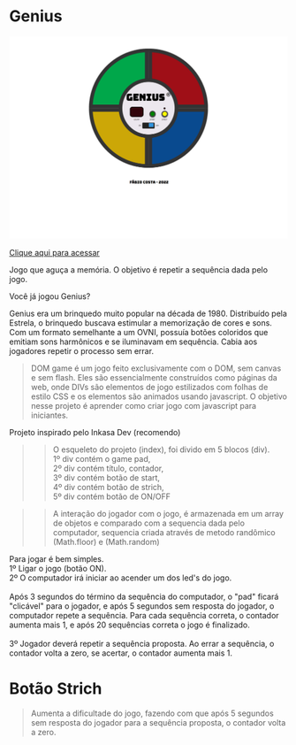 # Genius

![preview_image.png](./github/preview_image.png)

[Clique aqui para acessar](https://fabiocosta123.github.io/jogo-genius/)

Jogo que aguça a memória. O objetivo é repetir a sequência dada pelo jogo.

Você já jogou Genius?

Genius era um brinquedo muito popular na década de 1980. Distribuído pela Estrela, o brinquedo buscava estimular a memorização de cores e sons. Com um formato semelhante a um OVNI, possuía botões coloridos que emitiam sons harmônicos e se iluminavam em sequência. Cabia aos jogadores repetir o processo sem errar.

> DOM game é um jogo feito exclusivamente com o DOM, sem canvas e sem flash. Eles são essencialmente construídos como páginas da web, onde DIVs são elementos de jogo estilizados com folhas de estilo CSS e os elementos são animados usando javascript. O objetivo nesse projeto é aprender como criar jogo com javascript para iniciantes.

Projeto inspirado pelo Inkasa Dev (recomendo)

> > O esqueleto do projeto (index), foi divido em 5 blocos (div).</br>
> > 1º div contém o game pad, </br>
> > 2º div contém título, contador,</br>
> > 3º div contém botão de start,</br>
> > 4º div contém botão de strich,</br>
> > 5º div contém botão de ON/OFF

> > A interação do jogador com o jogo, é armazenada em um array de objetos e comparado com a sequencia dada pelo computador, sequencia criada através de metodo randômico (Math.floor) e (Math.random)</br>

Para jogar é bem simples. </br>
1º Ligar o jogo (botão ON).</br>
2º O computador irá iniciar ao acender um dos led's do jogo.</br></br>
Após 3 segundos do término da sequência do computador, o "pad" ficará "clicável" para o jogador, e após 5 segundos sem resposta do jogador, o computador repete a sequência. Para cada sequência correta, o contador aumenta mais 1, e após 20 sequências correta o jogo é finalizado. </br> </br>
3º Jogador deverá repetir a sequência proposta. Ao errar a sequência, o contador volta a zero, se acertar, o contador aumenta mais 1.</br>

# Botão Strich</br>

> Aumenta a dificultade do jogo, fazendo com que após 5 segundos sem resposta do jogador para a sequência proposta, o contador volta a zero.
